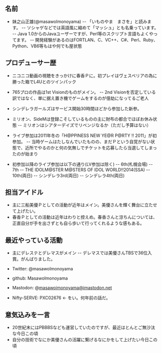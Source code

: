 ## 名前

- 妹之山正雄(@masawoImonoyama)
-- 「いものやま　まさを」と読みます。
-- ソシャゲなどでは英語風に縮めて「マッシュ」とも名乗っています。
-- Java 1.0からのJavaユーザーですが、Perl等のスクリプト言語もよくやってます。
-- 開発経験があるのはFORTLAN、C、VC++、C#、Perl、Ruby、Python、VB6等もはや何でも屋状態

## プロデューサー歴

- ニコニコ動画の視聴をきっかけに春香Ｐに。初プレイはヴェスペリアの為に勝った箱でL4Uとのツインパック
- 765プロの作品は1st Visionのものがメイン。
-- 2nd Visionを否定している訳ではなく、単に据え置き機でゲームをするのが億劫になってるご老人
- シンデレラガールズはサービス開始30時間ほどから参加した新参。
- ミリオン、SideMは登録こそしているものの主に財布の都合でほぼお休み状態
-- ミリオンはシアターデイズでリベンジなるか（ただし予算はない）

- ライブ参加は2011年冬の「H@PPINESS NEW YE@R P@RTY !! 2011」が初参加。
-- 当時ゲームはたしなんでいたものの、まだＰという自覚がない状態で、近所でやるのかと何の気無しでチケットを応募したら当選してしまったのが始まり

- 初参加以降のライブ参加は以下の通り(LV参加は除く)
-- 6th(札幌会場)
-- 7th
-- THE IDOLM@STER M@STERS OF IDOL WORLD!!2014(SSA)
-- 10th(両日)
-- シンデレラ3rd(両日)
-- シンデレラ4th(両日)

## 担当アイドル

- 主に三船美優Ｐとしての活動が近年はメイン。美優さんを輝く舞台に立たせて上げたい。
- 春香Ｐとしての活動は近年はわりと控えめ。春香さんと涼ちんについては、正直自分が手を出さずとも自ら歩いて行ってくれるような感もある。

## 最近やっている活動

- 主にデレステとデレマスがメイン
-- デレマスでは美優さんTBSで36位入賞。がんばりました。

- Twitter:  @masawoImonoyama
- github:   MasawoImonoyama
- Mastodon: @masawoimonoyama@imastodon.net 
- Nifty-SERVE: PXC02676 <- をい。何年前の話だ。

## 意気込みを一言

- 20世紀末にはPBBBSなども運営していたのですが、最近はとんとご無沙汰な今日この頃
- 自分の技術でなにか美優さんの活躍に繋げるなにかをして上げたい今日この頃
